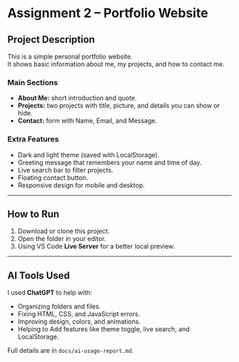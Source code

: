 # Assignment 2 – Portfolio Website

## Project Description
This is a simple personal portfolio website.  
It shows basic information about me, my projects, and how to contact me.

### Main Sections
- **About Me:** short introduction and quote.
- **Projects:** two projects with title, picture, and details you can show or hide.
- **Contact:** form with Name, Email, and Message.

### Extra Features
- Dark and light theme (saved with LocalStorage).
- Greeting message that remembers your name and time of day.
- Live search bar to filter projects.
- Floating contact button.
- Responsive design for mobile and desktop.

---

## How to Run
1. Download or clone this project.
2. Open the folder in your editor.
3. Using VS Code **Live Server** for a better local preview.

---

## AI Tools Used
I used **ChatGPT** to help with:
- Organizing folders and files.
- Fixing HTML, CSS, and JavaScript errors.
- Improving design, colors, and animations.
- Helping to Add features like theme toggle, live search, and LocalStorage.

Full details are in `docs/ai-usage-report.md`.
